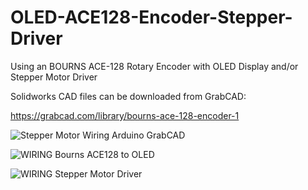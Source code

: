 # OLED-ACE128-Encoder-Stepper-Driver
Using an BOURNS ACE-128 Rotary Encoder with OLED Display and/or Stepper Motor Driver

Solidworks CAD files can be downloaded from GrabCAD:

https://grabcad.com/library/bourns-ace-128-encoder-1

![Stepper Motor Wiring Arduino GrabCAD](https://user-images.githubusercontent.com/99458302/155915602-028fe2b6-5a39-4e54-99b0-d5e2f47b237d.JPG)

![WIRING Bourns ACE128 to OLED](https://user-images.githubusercontent.com/99458302/155915577-38ee9157-ca0f-407e-9a2f-7d92017f34ee.JPG)

![WIRING Stepper Motor Driver](https://user-images.githubusercontent.com/99458302/155915582-b5981298-96aa-4cf3-8c64-82864cca489e.JPG)
